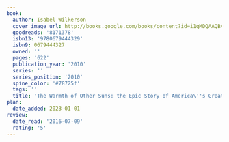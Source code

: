 ```yaml
---
book:
  author: Isabel Wilkerson
  cover_image_url: http://books.google.com/books/content?id=i1qMDQAAQBAJ&printsec=frontcover&img=1&zoom=1&edge=curl&source=gbs_api
  goodreads: '8171378'
  isbn13: '9780679444329'
  isbn9: 0679444327
  owned: ''
  pages: '622'
  publication_year: '2010'
  series: ''
  series_position: '2010'
  spine_color: '#78725f'
  tags: ''
  title: 'The Warmth of Other Suns: the Epic Story of America\''s Great Migration'
plan:
  date_added: 2023-01-01
review:
  date_read: '2016-07-09'
  rating: '5'
---
```

